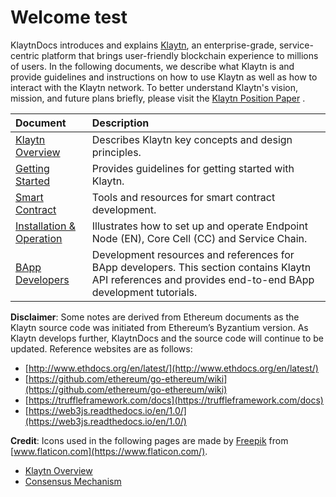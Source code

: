 # Welcome test <a id="welcome"></a>

KlaytnDocs introduces and explains [Klaytn](https://www.klaytn.com/), an enterprise-grade, service-centric platform that brings user-friendly blockchain experience to millions of users. In the following documents, we describe what Klaytn is and provide guidelines and instructions on how to use Klaytn as well as how to interact with the Klaytn network. To better understand Klaytn's vision, mission, and future plans briefly, please visit the [Klaytn Position Paper](https://www.klaytn.com/Klaytn_PositionPaper_V2.1.0.pdf) .

| Document | Description |
| :--- | :--- |
| [Klaytn Overview](klaytn/README.md) | Describes Klaytn key concepts and design principles. |
| [Getting Started](getting-started/README.md) | Provides guidelines for getting started with Klaytn. |
| [Smart Contract](smart-contract/README.md) | Tools and resources for smart contract development. |
| [Installation & Operation](node/README.md) | Illustrates how to set up and operate Endpoint Node (EN), Core Cell (CC) and Service Chain. |
| [BApp Developers](bapp/README.md) | Development resources and references for BApp developers. This section contains Klaytn API references and provides end-to-end BApp development tutorials. |

**Disclaimer**: Some notes are derived from Ethereum documents as the Klaytn source code was initiated from Ethereum’s Byzantium version. As Klaytn develops further, KlaytnDocs and the source code will continue to be updated. Reference websites are as follows:

* [http://www.ethdocs.org/en/latest/](http://www.ethdocs.org/en/latest/)
* [https://github.com/ethereum/go-ethereum/wiki](https://github.com/ethereum/go-ethereum/wiki)
* [https://truffleframework.com/docs](https://truffleframework.com/docs)
* [https://web3js.readthedocs.io/en/1.0/](https://web3js.readthedocs.io/en/1.0/)


**Credit**: Icons used in the following pages are made by [Freepik](https://www.flaticon.com/authors/freepik) from [www.flaticon.com](https://www.flaticon.com/).

* [Klaytn Overview](klaytn/README.md)
* [Consensus Mechanism](klaytn/design/consensus-mechanism.md)
